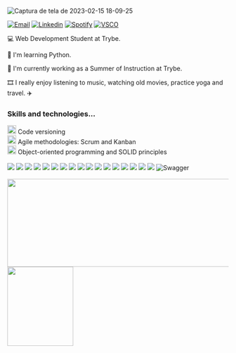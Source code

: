 ![Captura de tela de 2023-02-15 18-09-25](https://user-images.githubusercontent.com/98956659/219164418-7a176408-4a36-4a66-a575-3d9e320b56aa.png)

  <a href="mailto:perinotolarissa@gmail.com"><img src="https://img.icons8.com/bubbles/100/null/gmail.png" title="Email" /></a>
  <a href="http://www.linkedin.com/in/larissaperinoto" target="_blank"><img src="https://img.icons8.com/bubbles/100/null/linkedin.png" title="Linkedin" /></a> 
  <a href="https://open.spotify.com/user/22wksmrmnf6bbakqayxq3koli?si=2569e795c8a54365"><img src="https://img.icons8.com/bubbles/100/null/spotify.png" title="Spotify" /></a>
  <a href="https://vsco.co/-larissaperinoto"><img src="https://img.icons8.com/bubbles/100/null/vsco-logo.png" alt="VSCO" title="VSCO"/></a>

<div>

  💻 Web Development Student at Trybe. 
  
  🎯 I'm learning Python.
  
  🌱 I'm currently working as a Summer of Instruction at Trybe.
  
  🎞️ I really enjoy listening to music, watching old movies, practice yoga and travel. ✈️

</div>

### **Skills and technologies**...
  
    
<div>
  <div>
    <img src="https://user-images.githubusercontent.com/25181517/117364277-fc4eb280-aebd-11eb-8769-a3583c6a2037.png" width="20px" /> Code versioning
  </div>
  <div>
    <img src="https://cdn-icons-png.flaticon.com/512/4727/4727486.png" width="20px" /> Agile methodologies: Scrum and Kanban
  </div>
   <div>
    <img src="https://img.icons8.com/dusk/64/null/curly-brackets.png" width="20px"/> Object-oriented programming and SOLID principles
  </div>
</div>
  
  </br>

<div> 
  <img src="https://img.shields.io/badge/CSS3-1572B6?style=for-the-badge&logo=css3&logoColor=white" />
  <img src="https://img.shields.io/badge/HTML5-E34F26?style=for-the-badge&logo=html5&logoColor=white" />
  <img src="https://img.shields.io/badge/JavaScript-F7DF1E?style=for-the-badge&logo=javascript&logoColor=black" /> 
  <img src="https://img.shields.io/badge/Jest-C21325?style=for-the-badge&logo=jest&logoColor=white" />
  <img src="https://img.shields.io/badge/Bootstrap-563D7C?style=for-the-badge&logo=bootstrap&logoColor=white" />
  <img src="https://img.shields.io/badge/React-20232A?style=for-the-badge&logo=react&logoColor=61DAFB" />
  <img src="https://img.shields.io/badge/Redux-593D88?style=for-the-badge&logo=redux&logoColor=white" />
  <img src="https://img.shields.io/badge/React_Router-CA4245?style=for-the-badge&logo=react-router&logoColor=white" />
  <img src="https://img.shields.io/badge/Docker-2CA5E0?style=for-the-badge&logo=docker&logoColor=white" />
  <img src="https://img.shields.io/badge/Node.js-339933?style=for-the-badge&logo=nodedotjs&logoColor=white" />
  <img src="https://img.shields.io/badge/Express.js-000000?style=for-the-badge&logo=express&logoColor=white" />
  <img src="https://img.shields.io/badge/MySQL-005C84?style=for-the-badge&logo=mysql&logoColor=white" />
  <img src="https://img.shields.io/badge/Sequelize-52B0E7?style=for-the-badge&logo=Sequelize&logoColor=white" />
  <img src="https://img.shields.io/badge/Mocha-8D6748?style=for-the-badge&logo=Mocha&logoColor=white" />
  <img src="https://img.shields.io/badge/TypeScript-007ACC?style=for-the-badge&logo=typescript&logoColor=white" />
   <img src="https://img.shields.io/badge/JWT-000000?style=for-the-badge&logo=JSON%20web%20tokens&logoColor=white" />
  <img src="https://img.shields.io/badge/MongoDB-4EA94B?style=for-the-badge&logo=mongodb&logoColor=white" />
  <img src="https://img.shields.io/badge/Swagger-85EA2D?style=for-the-badge&logo=Swagger&logoColor=white" alt="Swagger" />
</div>
  
</br>

<div>
  <img height="200em" width="650em" src="https://github-profile-summary-cards.vercel.app/api/cards/profile-details?username=larissaperinoto&theme=vue">
  <img height="180em" width="150em" src="https://media.tenor.com/-6m2vqRjKDEAAAAj/geek-girl.gif" />
</div>
